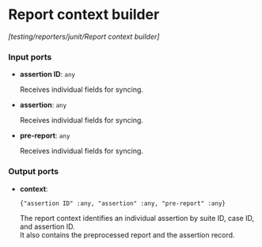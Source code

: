 # Report context builder

_[testing/reporters/junit/Report context builder]_

### Input ports

* __assertion ID__: ` any `

    Receives individual fields for syncing.  


* __assertion__: ` any `

    Receives individual fields for syncing.  


* __pre-report__: ` any `

    Receives individual fields for syncing.  

### Output ports

* __context__: 
    ```
    {"assertion ID" :any, "assertion" :any, "pre-report" :any}
    ```

    The report context identifies an individual assertion by suite ID, case ID, and assertion ID.  
    It also contains the preprocessed report and the assertion record.  


